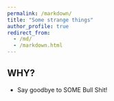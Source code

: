 ```yaml
---
permalink: /markdown/
title: "Some strange things"
author_profile: true
redirect_from: 
  - /md/
  - /markdown.html
---
```


## WHY?

* Say goodbye to SOME Bull Shit!